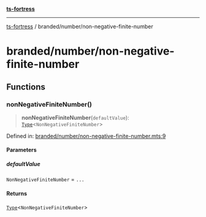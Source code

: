 [**ts-fortress**](../../README.md)

---

[ts-fortress](../../README.md) / branded/number/non-negative-finite-number

# branded/number/non-negative-finite-number

## Functions

### nonNegativeFiniteNumber()

> **nonNegativeFiniteNumber**(`defaultValue`): [`Type`](../../type.md#type)\<`NonNegativeFiniteNumber`\>

Defined in: [branded/number/non-negative-finite-number.mts:9](https://github.com/noshiro-pf/ts-fortress/blob/main/src/branded/number/non-negative-finite-number.mts#L9)

#### Parameters

##### defaultValue

`NonNegativeFiniteNumber` = `...`

#### Returns

[`Type`](../../type.md#type)\<`NonNegativeFiniteNumber`\>
